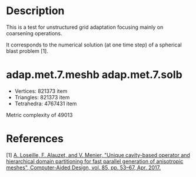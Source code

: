 # Description
This is a test for unstructured grid adaptation focusing mainly on coarsening operations.

It corresponds to the numerical solution (at one time step) of a spherical blast problem [1].

# adap.met.7.meshb adap.met.7.solb
* Vertices: 821373 item
* Triangles: 821373 item
* Tetrahedra: 4767431 item

Metric complexity of 49013

# References
[1] [A. Loseille, F. Alauzet, and V. Menier, "Unique cavity-based operator and hierarchical domain partitioning for fast parallel generation of anisotropic meshes", Computer-Aided Design, vol. 85, pp. 53–67, Apr. 2017.](http://www.sciencedirect.com/science/article/pii/S0010448516301142)

